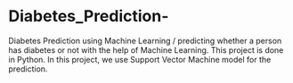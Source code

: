 # Diabetes_Prediction-
Diabetes Prediction using Machine Learning / predicting whether a person has diabetes or not with the help of Machine Learning. This project is done in Python. In this project, we use Support Vector Machine model for the prediction.

